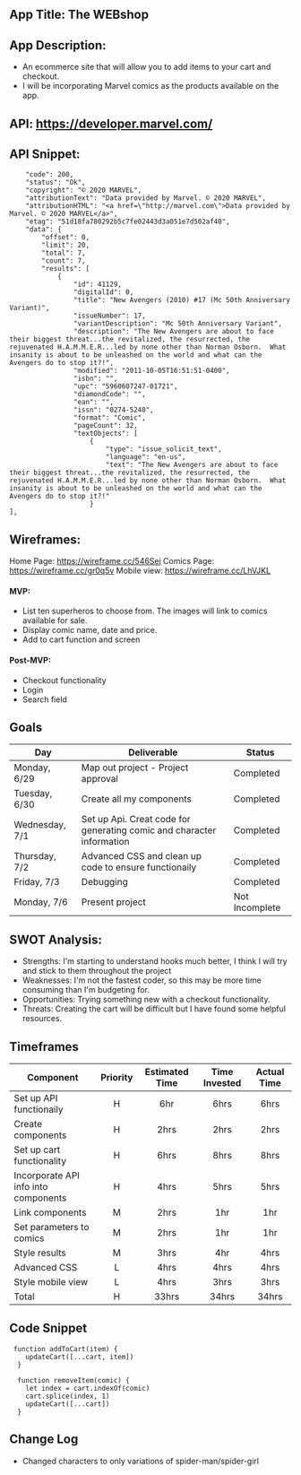 ## App Title: The WEBshop
## App Description: 
- An ecommerce site that will allow you to add items to your cart and checkout.
- I will be incorporating Marvel comics as the products available on the app.

## API: https://developer.marvel.com/
## API Snippet:
```{
    "code": 200,
    "status": "Ok",
    "copyright": "© 2020 MARVEL",
    "attributionText": "Data provided by Marvel. © 2020 MARVEL",
    "attributionHTML": "<a href=\"http://marvel.com\">Data provided by Marvel. © 2020 MARVEL</a>",
    "etag": "51d18fa780292b5c7fe02443d3a051e7d502af40",
    "data": {
        "offset": 0,
        "limit": 20,
        "total": 7,
        "count": 7,
        "results": [
            {
                "id": 41129,
                "digitalId": 0,
                "title": "New Avengers (2010) #17 (Mc 50th Anniversary Variant)",
                "issueNumber": 17,
                "variantDescription": "Mc 50th Anniversary Variant",
                "description": "The New Avengers are about to face their biggest threat...the revitalized, the resurrected, the rejuvenated H.A.M.M.E.R...led by none other than Norman Osborn.  What insanity is about to be unleashed on the world and what can the Avengers do to stop it?!",
                "modified": "2011-10-05T16:51:51-0400",
                "isbn": "",
                "upc": "5960607247-01721",
                "diamondCode": "",
                "ean": "",
                "issn": "0274-5240",
                "format": "Comic",
                "pageCount": 32,
                "textObjects": [
                    {
                        "type": "issue_solicit_text",
                        "language": "en-us",
                        "text": "The New Avengers are about to face their biggest threat...the revitalized, the resurrected, the rejuvenated H.A.M.M.E.R...led by none other than Norman Osborn.  What insanity is about to be unleashed on the world and what can the Avengers do to stop it?!"
                    }
],
```

## Wireframes: 
Home Page: https://wireframe.cc/546Sei 
Comics Page: https://wireframe.cc/gr0q5v 
Mobile view: https://wireframe.cc/LhVJKL

#### MVP:
- List ten superheros to choose from. The images will link to comics available for sale.
- Display comic name, date and price.
- Add to cart function and screen
#### Post-MVP:
- Checkout functionality
- Login
- Search field

## Goals

| Day | Deliverable | Status
|---|---| ---|
|Monday, 6/29| Map out project - Project approval | Completed
|Tuesday, 6/30| Create all my components | Completed
|Wednesday, 7/1| Set up Api. Creat code for generating comic and character information | Completed
|Thursday, 7/2| Advanced CSS and clean up code to ensure functionaily | Completed
|Friday, 7/3| Debugging | Completed
|Monday, 7/6| Present project | Not Incomplete

## SWOT Analysis:
- Strengths: I'm starting to understand hooks much better, I think I will try and stick to them throughout the project 
- Weaknesses: I'm not the fastest coder, so this may be more time consuming than I'm budgeting for.
- Opportunities: Trying something new with a checkout functionality.
- Threats: Creating the cart will be difficult but I have found some helpful resources.

## Timeframes

| Component | Priority | Estimated Time | Time Invested | Actual Time |
| --- | :---: | :---: | :---: | :---: |
| Set up API functionaily | H | 6hr| 6hrs | 6hrs |
| Create components | H | 2hrs| 2hrs | 2hrs |
| Set up cart functionality | H | 6hrs| 8hrs | 8hrs |
| Incorporate API info into components  | H | 4hrs | 5hrs | 5hrs |
| Link components | M | 2hrs | 1hr | 1hr |
| Set parameters to comics | M | 2hrs | 1hr | 1hr |
| Style results | M | 3hrs | 4hr | 4hrs |
| Advanced CSS | L | 4hrs | 4hrs | 4hrs |
| Style mobile view | L | 4hrs | 3hrs | 3hrs |
| Total | H | 33hrs| 34hrs | 34hrs |

## Code Snippet
```
 function addToCart(item) {
    updateCart([...cart, item])
  }

  function removeItem(comic) {
    let index = cart.indexOf(comic)
    cart.splice(index, 1)
    updateCart([...cart])
  }
```

## Change Log
- Changed characters to only variations of spider-man/spider-girl